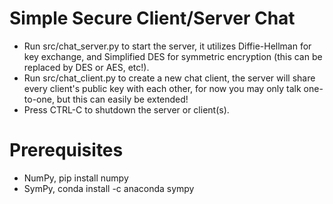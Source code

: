 # Simple Secure Client/Server Chat

- Run src/chat_server.py to start the server, it utilizes Diffie-Hellman for key exchange, and Simplified DES for symmetric encryption (this can be replaced by DES or AES, etc!).
- Run src/chat_client.py to create a new chat client, the server will share every client's public key with each other, for now you may only talk one-to-one, but this can easily be extended!
- Press CTRL-C to shutdown the server or client(s).

# Prerequisites

- NumPy, pip install numpy
- SymPy, conda install -c anaconda sympy
